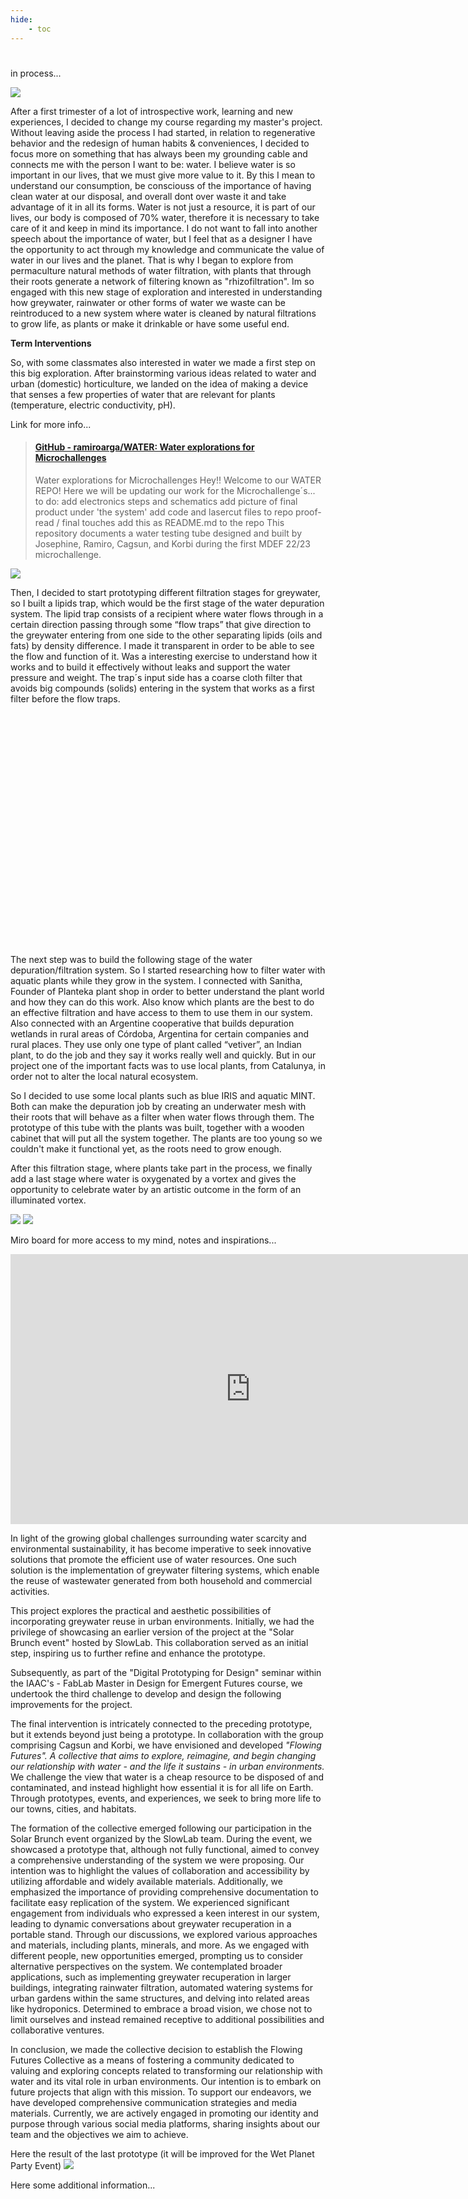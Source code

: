 ```yaml
---
hide:
    - toc
---
```


# 
in process...

![](../images/8928c2d3-a766-baa9-532d-fd6f2fcc978c.gif)

After a first trimester of a lot of introspective work, learning and new experiences, I decided to change my course regarding my master's project. Without leaving aside the process I had started, in relation to regenerative behavior and the redesign of human habits & conveniences, I decided to focus more on something that has always been my grounding cable and connects me with the person I want to be: water. I believe water is so important in our lives, that we must give more value to it. By this I mean to understand our consumption, be consciouss of the importance of having clean water at our disposal, and overall dont over waste it and take advantage of it in all its forms. 
Water is not just a resource, it is part of our lives, our body is composed of 70% water, therefore it is necessary to take care of it and keep in mind its importance. I do not want to fall into another speech about the importance of water, but I feel that as a designer I have the opportunity to act through my knowledge and communicate the value of water in our lives and the planet. That is why I began to explore from permaculture natural methods of water filtration, with plants that through their roots generate a network of filtering known as "rhizofiltration". Im so engaged with this new stage of exploration and interested in understanding how greywater, rainwater or other forms of water we waste can be reintroduced to a new system where water is cleaned by natural filtrations to grow life, as plants or make it drinkable or have some useful end. 

**Term Interventions**

So, with some classmates also interested in water we made a first step on this big exploration. After brainstorming various ideas related to water and urban (domestic) horticulture, we landed on the idea of making a device that senses a few properties of water that are relevant for plants (temperature, electric conductivity, pH).

Link for more info...

<blockquote class="embedly-card"><h4><a href="https://github.com/ramiroarga/WATER">GitHub - ramiroarga/WATER: Water explorations for Microchallenges</a></h4><p>Water explorations for Microchallenges Hey!! Welcome to our WATER REPO! Here we will be updating our work for the Microchallenge´s... to do: add electronics steps and schematics add picture of final product under 'the system' add code and lasercut files to repo proof-read / final touches add this as README.md to the repo This repository documents a water testing tube designed and built by Josephine, Ramiro, Cagsun, and Korbi during the first MDEF 22/23 microchallenge.</p></blockquote>
<script async src="//cdn.embedly.com/widgets/platform.js" charset="UTF-8"></script>

![](../images/micchall1.jpg)



Then, I decided to start prototyping different filtration stages for greywater, so I built a lipids trap, which would be the first stage of the water depuration system.
The lipid trap consists of a recipient where water flows through in a certain direction passing through some “flow traps” that give direction to the greywater entering from one side to the other separating lipids (oils and fats) by density difference. I made it transparent in order to be able to see the flow and function of it. Was a interesting exercise to understand how it works and to build it effectively without leaks and support the water pressure and weight.
The trap´s input side has a coarse cloth filter that avoids big compounds (solids) entering in the system that works as a first filter before the flow traps.

<div class="iframely-embed"><div class="iframely-responsive" style="padding-bottom: 50%; padding-top: 120px;"><a href="https://github.com/ramiroarga/Microchallenge-II" data-iframely-url="//iframely.net/BRCAv92"></a></div></div><script async src="//iframely.net/embed.js"></script>

The next step was to build the following stage of the water depuration/filtration system. So I started researching how to filter water with aquatic plants while they grow in the system. I connected with Sanitha, Founder of Planteka plant shop in order to better understand the plant world and how they can do this work. Also know which plants are the best to do an effective filtration and have access to them to use them in our system. Also connected with an Argentine cooperative that builds depuration wetlands in rural areas of Córdoba, Argentina for certain companies and rural places. They use only one type of plant called “vetiver”, an Indian plant, to do the job and they say it works really well and quickly. But in our project one of the important facts was to use local plants, from Catalunya, in order not to alter the local natural ecosystem. 

So I decided to use some local plants such as blue IRIS and aquatic MINT. Both can make the depuration job by creating an underwater mesh with their roots that will behave as a filter when water flows through them. The prototype of this tube with the plants was built, together with a wooden cabinet that will put all the system together. The plants are too young so we couldn't make it functional yet, as the roots need to grow enough. 

After this filtration stage, where plants take part in the process, we finally add a last stage where water is oxygenated by a vortex and gives the opportunity to celebrate water by an artistic outcome in the form of an illuminated vortex.

![](../images/dd2.jpeg)
![](../images/dd.2.jpeg)

Miro board for more access to my mind, notes and inspirations...

<iframe width="768" height="432" src="https://miro.com/app/live-embed/uXjVPOijHeE=/?moveToViewport=-789,505,20408,10018&embedId=268344554546" frameborder="0" scrolling="no" allow="fullscreen; clipboard-read; clipboard-write" allowfullscreen></iframe>


In light of the growing global challenges surrounding water scarcity and environmental sustainability, it has become imperative to seek innovative solutions that promote the efficient use of water resources. One such solution is the implementation of greywater filtering systems, which enable the reuse of wastewater generated from both household and commercial activities.

This project explores the practical and aesthetic possibilities of incorporating greywater reuse in urban environments. Initially, we had the privilege of showcasing an earlier version of the project at the "Solar Brunch event" hosted by SlowLab. This collaboration served as an initial step, inspiring us to further refine and enhance the prototype.

Subsequently, as part of the "Digital Prototyping for Design" seminar within the IAAC's - FabLab Master in Design for Emergent Futures course, we undertook the third challenge to develop and design the following improvements for the project.

The final intervention is intricately connected to the preceding prototype, but it extends beyond just being a prototype. In collaboration with the group comprising Cagsun and Korbi, we have envisioned and developed *"Flowing Futures". A collective that aims to explore, reimagine, and begin changing our relationship with water - and the life it sustains - in urban environments.* We challenge the view that water is a cheap resource to be disposed of and contaminated, and instead highlight how essential it is for all life on Earth. Through prototypes, events, and experiences, we seek to bring more life to our towns, cities, and habitats.

The formation of the collective emerged following our participation in the Solar Brunch event organized by the SlowLab team. During the event, we showcased a prototype that, although not fully functional, aimed to convey a comprehensive understanding of the system we were proposing. Our intention was to highlight the values of collaboration and accessibility by utilizing affordable and widely available materials. Additionally, we emphasized the importance of providing comprehensive documentation to facilitate easy replication of the system. We experienced significant engagement from individuals who expressed a keen interest in our system, leading to dynamic conversations about greywater recuperation in a portable stand. Through our discussions, we explored various approaches and materials, including plants, minerals, and more. As we engaged with different people, new opportunities
emerged, prompting us to consider alternative perspectives on the system. We contemplated broader applications, such as implementing greywater recuperation in larger buildings, integrating rainwater filtration, automated watering systems for urban gardens within the same structures, and delving into related areas like hydroponics. Determined to embrace a broad vision, we chose not to limit ourselves and instead remained receptive to additional possibilities and collaborative ventures.

In conclusion, we made the collective decision to establish the Flowing Futures Collective as a means of fostering a community dedicated to valuing and exploring concepts related to transforming our relationship with water and its vital role in urban environments. Our intention is to embark on future projects that align with this mission. To support our endeavors, we have developed comprehensive communication strategies and media materials. Currently, we are actively engaged in promoting our identity and purpose through various social media platforms, sharing insights about our team and the objectives we aim to achieve.

Here the result of the last prototype (it will be improved for the Wet Planet Party Event)
![](../images/FFLAST.jpg)

Here some additional information...

<div class="iframely-embed"><div class="iframely-responsive" style="padding-bottom: 50%; padding-top: 120px;"><a href="https://github.com/ramiroarga/Microchallenge-3" data-iframely-url="//iframely.net/SQEqB8e"></a></div></div><script async src="//iframely.net/embed.js"></script>

